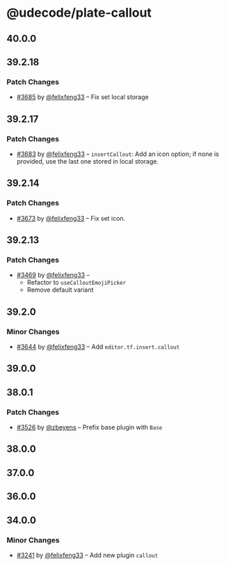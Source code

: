 # @udecode/plate-callout

## 40.0.0

## 39.2.18

### Patch Changes

- [#3685](https://github.com/udecode/plate/pull/3685) by [@felixfeng33](https://github.com/felixfeng33) – Fix set local storage

## 39.2.17

### Patch Changes

- [#3683](https://github.com/udecode/plate/pull/3683) by [@felixfeng33](https://github.com/felixfeng33) – `insertCallout`: Add an icon option; if none is provided, use the last one stored in local storage.

## 39.2.14

### Patch Changes

- [#3673](https://github.com/udecode/plate/pull/3673) by [@felixfeng33](https://github.com/felixfeng33) – Fix set icon.

## 39.2.13

### Patch Changes

- [#3469](https://github.com/udecode/plate/pull/3469) by [@felixfeng33](https://github.com/felixfeng33) –
  - Refactor to `useCalloutEmojiPicker`
  - Remove default variant

## 39.2.0

### Minor Changes

- [#3644](https://github.com/udecode/plate/pull/3644) by [@felixfeng33](https://github.com/felixfeng33) – Add `editor.tf.insert.callout`

## 39.0.0

## 38.0.1

### Patch Changes

- [#3526](https://github.com/udecode/plate/pull/3526) by [@zbeyens](https://github.com/zbeyens) – Prefix base plugin with `Base`

## 38.0.0

## 37.0.0

## 36.0.0

## 34.0.0

### Minor Changes

- [#3241](https://github.com/udecode/plate/pull/3241) by [@felixfeng33](https://github.com/felixfeng33) – Add new plugin `callout`
